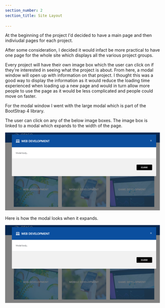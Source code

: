 ```yaml
---
section_number: 2
section_title: Site Layout

---
```


At the beginning of the project I'd decided to have a main page and then indiviudal pages for each project. 

After some consideration, I decided it would infact be more practical to have one page for the whole site which displays all the various project groups.

Every project will have their own image box which the user can click on if they're interested in seeing what the project is about. From here, a modal window will open up with information on that project. I thought this was a good way to display the information as it would reduce the loading time experienced when loading up a new page and would in turn allow more people to use the page as it would be less complicated and people could move on faster. 

For the modal window I went with the large modal which is part of the BootStrap 4 library. 

<script src="https://snipsave.com/embed/p46nvYInQCO4X9fiH5.js"></script>

The user can click on any of the below image boxes. The image box is linked to a modal which expands to the width of the page. 

![ModalWindow](modalwindow.PNG)

Here is how the modal looks when it expands. 

![ModalWindow](modalwindow.PNG)
